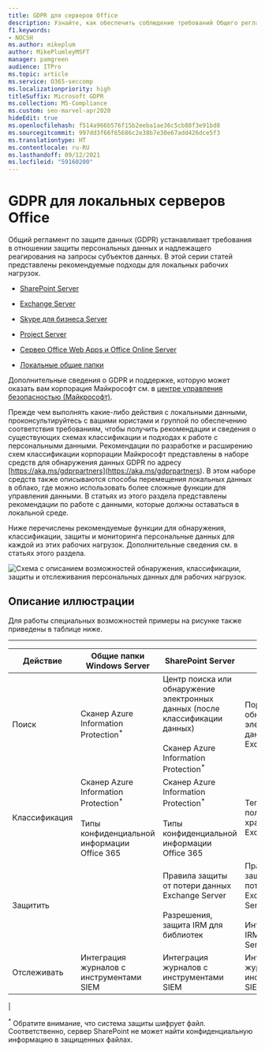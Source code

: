 ```yaml
---
title: GDPR для серверов Office
description: Узнайте, как обеспечить соблюдение требований Общего регламента по защите данных (GDPR) на локальных серверах Office.
f1.keywords:
- NOCSH
ms.author: mikeplum
author: MikePlumleyMSFT
manager: pamgreen
audience: ITPro
ms.topic: article
ms.service: O365-seccomp
ms.localizationpriority: high
titleSuffix: Microsoft GDPR
ms.collection: MS-Compliance
ms.custom: seo-marvel-apr2020
hideEdit: true
ms.openlocfilehash: f514a966b576f15b2eeba1ae36c5cb88f3e91bd8
ms.sourcegitcommit: 997dd3f66f65686c2e38b7e30e67add426dce5f3
ms.translationtype: HT
ms.contentlocale: ru-RU
ms.lasthandoff: 09/12/2021
ms.locfileid: "59160200"
---
```

# <a name="gdpr-for-office-on-premises-servers"></a>GDPR для локальных серверов Office

Общий регламент по защите данных (GDPR) устанавливает требования в отношении защиты персональных данных и надлежащего реагирования на запросы субъектов данных. В этой серии статей представлены рекомендуемые подходы для локальных рабочих нагрузок.

- [SharePoint Server](gdpr-for-sharepoint-server.md)

- [Exchange Server](gdpr-for-exchange-server.md)

- [Skype для бизнеса Server](gdpr-for-skype-for-business-server.md)

- [Project Server](gdpr-for-project-server.md)

- [Сервер Office Web Apps и Office Online Server](gdpr-for-office-online-server.md)

- [Локальные общие папки](gdpr-for-on-premises-file-shares.md)

Дополнительные сведения о GDPR и поддержке, которую может оказать вам корпорация Майкрософт см. в [центре управления безопасностью (Майкрософт)](https://www.microsoft.com/trust-center/privacy/gdpr-overview
).

Прежде чем выполнять какие-либо действия с локальными данными, проконсультируйтесь с вашими юристами и группой по обеспечению соответствия требованиям, чтобы получить рекомендации и сведения о существующих схемах классификации и подходах к работе с персональными данными. Рекомендации по разработке и расширению схем классификации корпорации Майкрософт представлены в наборе средств для обнаружения данных GDPR по адресу [https://aka.ms/gdprpartners](<https://aka.ms/gdprpartners>). В этом наборе средств также описываются способы перемещения локальных данных в облако, где можно использовать более сложные функции для управления данными. В статьях из этого раздела представлены рекомендации по работе с данными, которые должны оставаться в локальной среде.

Ниже перечислены рекомендуемые функции для обнаружения, классификации, защиты и мониторинга персональные данных для каждой из этих рабочих нагрузок. Дополнительные сведения см. в статьях этого раздела.

![Схема с описанием возможностей обнаружения, классификации, защиты и отслеживания персональных данных для рабочих нагрузок.](../media/gdpr-for-office-servers-image1.png)

## <a name="illustration-description"></a>Описание иллюстрации

Для работы специальных возможностей примеры на рисунке также приведены в таблице ниже.

****

|Действие|Общие папки Windows Server|SharePoint Server|Exchange Server|Skype для бизнеса|Project Server|
|---|---|---|---|---|---|
|Поиск|Сканер Azure Information Protection<sup>\*</sup>|Центр поиска или обнаружение электронных данных (после классификации данных) <br/><br/> Сканер Azure Information Protection<sup>\*</sup>|Портал обнаружения электронных данных Exchange|Портал обнаружения электронных данных Exchange|Скрипты SQL для обнаружения и экспорта|
|Классификация|Сканер Azure Information Protection<sup>\*</sup> <br/><br/> Типы конфиденциальной информации Office 365|Сканер Azure Information Protection<sup>\*</sup> <br/><br/> Типы конфиденциальной информации Office 365|Теги и политики хранения Exchange|Теги и политики хранения Exchange||
|Защитить||Правила защиты от потери данных Exchange Server <br/><br/> Разрешения, защита IRM для библиотек|Правила защиты от потери данных Exchange Server <br/><br/> Интеграция IRM с Exchange Server|||
|Отслеживать|Интеграция журналов с инструментами SIEM|Интеграция журналов с инструментами SIEM|Интеграция журналов с инструментами SIEM|Интеграция журналов с инструментами SIEM|Интеграция журналов с инструментами SIEM|
|

<sup>\*</sup> Обратите внимание, что система защиты шифрует файл. Соответственно, сервер SharePoint не может найти конфиденциальную информацию в защищенных файлах.
